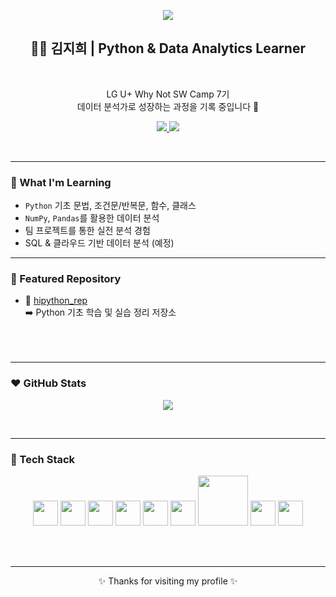 <!-- 배너 이미지 -->
<p align="center">
  <img src="https://capsule-render.vercel.app/api?type=blur&height=300&color=0:FFB6C1,100:D8B4F8&text=Hi%20I'm%20JiHui&fontColor=B8C0FF" />
</p>


<!-- 소개 -->

<h2 align="center">👩‍💻 김지희 | Python & Data Analytics Learner</h2>
<br>
<p align="center">
  LG U+ Why Not SW Camp 7기<br/>
  데이터 분석가로 성장하는 과정을 기록 중입니다 🌱
</p>

<!-- 뱃지 -->
<p align="center">
  <!-- 블로그 -->
  <a href="https://jihuikim45.github.io">
    <img src="https://img.shields.io/badge/BLOG-FFB6C1?style=for-the-badge&logo=readthedocs&logoColor=b8cbfd">
  </a>
  
  <!-- 이메일 -->
  <a href="mailto:kimjihui45@email.com">
    <img src="https://img.shields.io/badge/CONTACT%20ME-b8cbfd?style=for-the-badge&logo=gmail&logoColor=ffb6c1">
  </a>
</p>
<br>

---

### 💜 What I'm Learning

- `Python` 기초 문법, 조건문/반복문, 함수, 클래스
- `NumPy`, `Pandas`를 활용한 데이터 분석
- 팀 프로젝트를 통한 실전 분석 경험
- SQL & 클라우드 기반 데이터 분석 (예정)

---

### 🩷 Featured Repository

- 🔹 [hipython_rep](https://github.com/jihuikim45/hipython_rep)  
  ➡️ Python 기초 학습 및 실습 정리 저장소
  <br>
  <br>
  <br>
  <br>
---

### ❤️ GitHub Stats
<!-- <p align="center">
  <img src="https://github-readme-stats.vercel.app/api?username=jihuikim45&show_icons=true&theme=buefy&hide_title=true" />
</p> -->

<p align="center">
  <img src="https://github-readme-stats.vercel.app/api?username=jihuikim45&show_icons=true&theme=buefy&hide=stars,prs,issues,contribs&hide_rank=true" />
</p>
<br>


---

### 🧡 Tech Stack

<p align="center">
  <!-- Python -->
  <img src="https://cdn.jsdelivr.net/gh/devicons/devicon/icons/python/python-original.svg" width="40" />
  
  <!-- NumPy -->
  <img src="https://cdn.jsdelivr.net/gh/devicons/devicon/icons/numpy/numpy-original.svg" width="40" />

  <!-- Pandas -->
  <img src="https://cdn.jsdelivr.net/gh/devicons/devicon/icons/pandas/pandas-original.svg" width="40" />

  <!-- Jupyter -->
  <img src="https://cdn.jsdelivr.net/gh/devicons/devicon/icons/jupyter/jupyter-original.svg" width="40" />

  <!-- Git -->
  <img src="https://cdn.jsdelivr.net/gh/devicons/devicon/icons/git/git-original.svg" width="40" />

  <!-- SQL -->
  <img src="https://cdn.jsdelivr.net/gh/devicons/devicon/icons/mysql/mysql-original.svg" width="40" />

  <!-- Seaborn -->
  <img src="https://seaborn.pydata.org/_static/logo-wide-lightbg.svg" width="80" />

  <!-- Matplotlib -->
  <img src="https://matplotlib.org/_static/images/logo2.svg" width="40" />

  <!-- VS Code -->
  <img src="https://cdn.jsdelivr.net/gh/devicons/devicon/icons/vscode/vscode-original.svg" width="40" />
</p>
<br>
<br>


---

<p align="center">
  ✨ Thanks for visiting my profile ✨
</p>
